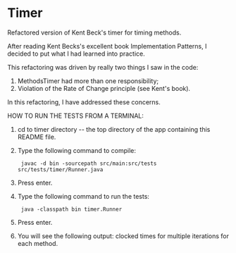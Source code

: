 Timer
=======

Refactored version of Kent Beck's timer for timing methods.  

After reading Kent Becks's excellent book Implementation Patterns, I decided to put what I had learned into practice.  

This refactoring was driven by really two things I saw in the code: 

1. MethodsTimer had more than one responsibility; 
2. Violation of the Rate of Change principle (see Kent's book).

In this refactoring, I have addressed these concerns.


HOW TO RUN THE TESTS FROM A TERMINAL:

1. cd to timer directory -- the top directory of the app containing this README file.
2. Type the following command to compile: 

		javac -d bin -sourcepath src/main:src/tests  src/tests/timer/Runner.java

3. Press enter.
4. Type the following command to run the tests:
	
 		java -classpath bin timer.Runner

5. Press enter.
6. You will see the following output: clocked times for multiple iterations for each method.
	
